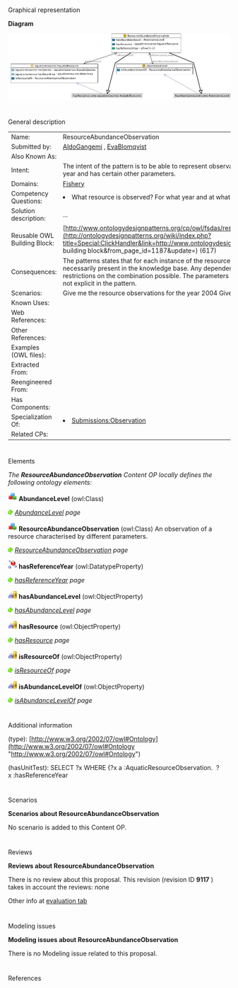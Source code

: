 # 

 Graphical representation



__Diagram__ 





[![Image:Resourceabundanceobservation.jpg](./Resourceabundanceobservation.jpg)](../Image/Resourceabundanceobservation.jpg.md "Image:Resourceabundanceobservation.jpg")





# 

 General description




|  |  |
| --- | --- |
|  Name:  |  ResourceAbundanceObservation  |
|  Submitted by:  | [AldoGangemi](../User/AldoGangemi.md "User:AldoGangemi")  , [EvaBlomqvist](../User/EvaBlomqvist.md "User:EvaBlomqvist")  |
|  Also Known As:  |  |
|  Intent:  |  The intent of the pattern is to be able to represent observations of aquatic resources, where the observations have been made a certain year and has certain other parameters.  |
|  Domains:  | [Fishery](../Community/Fishery.md "Community:Fishery")  |
|  Competency Questions:  | <li>       What resource is observed? For what year and at what abundance level?      </li> |
|  Solution description:  |  ...  |
|  Reusable OWL Building Block:  | [http://www.ontologydesignpatterns.org/cp/owl/fsdas/resourceabundanceobservation.owl](http://ontologydesignpatterns.org/wiki/index.php?title=Special:ClickHandler&link=http://www.ontologydesignpatterns.org/cp/owl/fsdas/resourceabundanceobservation.owl&message=OWL building block&from_page_id=1187&update=)  (617)  |
|  Consequences:  |  The patterns states that for each instance of the resource observation all parameters exist, this does not however mean that they are necessarily present in the knowledge base. Any dependencies between parameters have not been taken intor account, there are no formal restrictions on the combination possible. The parameters are intended to have a fixed set of values (to be defined as nominals) but this is not explicit in the pattern.  |
|  Scenarios:  |  Give me the resource observations for the year 2004 Give me the resource observations where the abundance level is 'Low abundance'  |
|  Known Uses:  |  |
|  Web References:  |  |
|  Other References:  |  |
|  Examples (OWL files):  |  |
|  Extracted From:  |  |
|  Reengineered From:  |  |
|  Has Components:  |  |
|  Specialization Of:  | <li><a href="./ResourceAbundanceObservation.md" title="Submissions:Observation">        Submissions:Observation       </a></li> |
|  Related CPs:  |  |



  





# 

 Elements



_The
 __ResourceAbundanceObservation__ 
 Content OP locally defines the following ontology elements:_ 





[![Class](./20px-Class.gif)](../Image/Class.gif.md "Class")
__AbundanceLevel__ 
 (owl:Class)
 
[![](./11px-ArrowRight.gif)](../Image/ArrowRight.gif.md "ArrowRight.gif")
_[AbundanceLevel](./AquaticResourceObservation/AbundanceLevel.md "Submissions:ResourceAbundanceObservation/AbundanceLevel") 
 page_ 



[![Class](./20px-Class.gif)](../Image/Class.gif.md "Class")
__ResourceAbundanceObservation__ 
 (owl:Class) An observation of a resource characterised by different parameters.
 
[![](./11px-ArrowRight.gif)](../Image/ArrowRight.gif.md "ArrowRight.gif")
_[ResourceAbundanceObservation](./ResourceAbundanceObservation.md "Submissions:ResourceAbundanceObservation/ResourceAbundanceObservation") 
 page_ 



[![DatatypeProperty](./20px-DatatypeProperty.gif)](../Image/DatatypeProperty.gif.md "DatatypeProperty")
__hasReferenceYear__ 
 (owl:DatatypeProperty)
 
[![](./11px-ArrowRight.gif)](../Image/ArrowRight.gif.md "ArrowRight.gif")
_[hasReferenceYear](./AquaticResourceObservation/hasReferenceYear.md "Submissions:ResourceAbundanceObservation/hasReferenceYear") 
 page_ 



[![ObjectProperty](./20px-ObjectProperty.gif)](../Image/ObjectProperty.gif.md "ObjectProperty")
__hasAbundanceLevel__ 
 (owl:ObjectProperty)
 
[![](./11px-ArrowRight.gif)](../Image/ArrowRight.gif.md "ArrowRight.gif")
_[hasAbundanceLevel](./AquaticResourceObservation/hasAbundanceLevel.md "Submissions:ResourceAbundanceObservation/hasAbundanceLevel") 
 page_ 



[![ObjectProperty](./20px-ObjectProperty.gif)](../Image/ObjectProperty.gif.md "ObjectProperty")
__hasResource__ 
 (owl:ObjectProperty)
 
[![](./11px-ArrowRight.gif)](../Image/ArrowRight.gif.md "ArrowRight.gif")
_[hasResource](./AquaticResourceObservation/hasResource.md "Submissions:ResourceAbundanceObservation/hasResource") 
 page_ 



[![ObjectProperty](./20px-ObjectProperty.gif)](../Image/ObjectProperty.gif.md "ObjectProperty")
__isResourceOf__ 
 (owl:ObjectProperty)
 
[![](./11px-ArrowRight.gif)](../Image/ArrowRight.gif.md "ArrowRight.gif")
_[isResourceOf](./AquaticResourceObservation/isResourceOf.md "Submissions:ResourceAbundanceObservation/isResourceOf") 
 page_ 



[![ObjectProperty](./20px-ObjectProperty.gif)](../Image/ObjectProperty.gif.md "ObjectProperty")
__isAbundanceLevelOf__ 
 (owl:ObjectProperty)
 
[![](./11px-ArrowRight.gif)](../Image/ArrowRight.gif.md "ArrowRight.gif")
_[isAbundanceLevelOf](./AquaticResourceObservation/isAbundanceLevelOf.md "Submissions:ResourceAbundanceObservation/isAbundanceLevelOf") 
 page_ 


# 

 Additional information



 (type):
 [http://www.w3.org/2002/07/owl#Ontology](http://www.w3.org/2002/07/owl#Ontology "http://www.w3.org/2002/07/owl#Ontology") 




 (hasUnitTest): SELECT ?x WHERE {?x a :AquaticResourceObservation.  ?x :hasReferenceYear
 



# 

 Scenarios




__Scenarios about ResourceAbundanceObservation__ 


 No scenario is added to this Content OP.
 




# 

 Reviews




__Reviews about ResourceAbundanceObservation__ 


 There is no review about this proposal.
This revision (revision ID
 __9117__ 
 ) takes in account the reviews: none
 



 Other info at
 [evaluation tab](http://ontologydesignpatterns.org/wiki/index.php?title=Submissions:ResourceAbundanceObservation&action=evaluation "http://ontologydesignpatterns.org/wiki/index.php?title=Submissions:ResourceAbundanceObservation&action=evaluation") 





  





# 

 Modeling issues




__Modeling issues about ResourceAbundanceObservation__ 


 There is no Modeling issue related to this proposal.
 




  





# 

 References